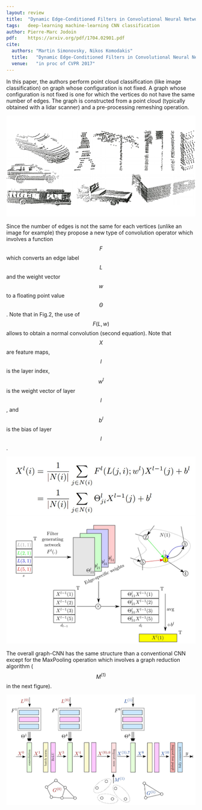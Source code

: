 ```yaml
---
layout: review
title:  "Dynamic Edge-Conditioned Filters in Convolutional Neural Networks on Graphs"
tags:   deep-learning machine-learning CNN classification
author: Pierre-Marc Jodoin
pdf:    https://arxiv.org/pdf/1704.02901.pdf
cite:
  authors: "Martin Simonovsky, Nikos Komodakis"
  title:   "Dynamic Edge-Conditioned Filters in Convolutional Neural Networks on Graphs"
  venue:   "in proc of CVPR 2017"
---
```


In this paper, the authors perform point cloud classification (like image classification) on graph whose configuration is not fixed.  A graph whose configuration is not fixed is one for which the vertices do not have the same number of edges.  The graph is constructed from a point cloud (typically obtained with a lidar scanner) and a pre-processing remeshing operation.

![](/article/images/cnn-on-graph/sc01.jpg)

Since the number of edges is not the same for each vertices (unlike an image for example) they propose a new type of convolution operator which involves a function $$F$$ which converts an edge label $$L$$ and the weight vector $$w$$ to a floating point value $$\Theta$$.  Note that in Fig.2, the use of $$F(L,w)$$ allows to obtain a  normal convolution (second equation).  Note that $$X$$ are feature maps, $$l$$ is the layer index, $$w^l$$ is the weight vector of layer $$l$$, and $$b^l$$ is the bias of layer $$l$$. 

![](/article/images/cnn-on-graph/sc02.jpg)
![](/article/images/cnn-on-graph/sc03.jpg)

The overall graph-CNN has the same structure than a conventional CNN except for the MaxPooling operation which involves a graph reduction algorithm ($$M^{(1)}$$ in the next figure).

![](/article/images/cnn-on-graph/sc04.jpg)




